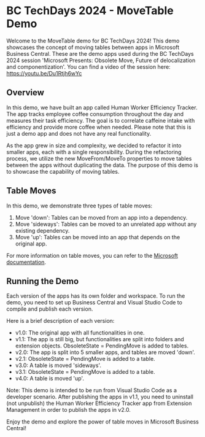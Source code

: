 # BC TechDays 2024 - MoveTable Demo

Welcome to the MoveTable demo for BC TechDays 2024! This demo showcases the concept of moving tables between apps in Microsoft Business Central.
These are the demo apps used during the BC TechDays 2024 session 'Microsoft Presents: Obsolete Move, Future of delocalization and componentization'. You can find a video of the session here: https://youtu.be/Du1Rtjh6wYc

## Overview

In this demo, we have built an app called Human Worker Efficiency Tracker. The app tracks employee coffee consumption throughout the day and measures their task efficiency. The goal is to correlate caffeine intake with efficiency and provide more coffee when needed. Please note that this is just a demo app and does not have any real functionality.

As the app grew in size and complexity, we decided to refactor it into smaller apps, each with a single responsibility. During the refactoring process, we utilize the new MoveFrom/MoveTo properties to move tables between the apps without duplicating the data. The purpose of this demo is to showcase the capability of moving tables.

## Table Moves

In this demo, we demonstrate three types of table moves:

1. Move 'down': Tables can be moved from an app into a dependency.
2. Move 'sideways': Tables can be moved to an unrelated app without any existing dependency.
3. Move 'up': Tables can be moved into an app that depends on the original app.

For more information on table moves, you can refer to the [Microsoft documentation](https://learn.microsoft.com/en-us/dynamics365/business-central/dev-itpro/developer/devenv-move-table-fields-between-extensions).

## Running the Demo

Each version of the apps has its own folder and workspace. To run the demo, you need to set up Business Central and Visual Studio Code to compile and publish each version.

Here is a brief description of each version:

- v1.0: The original app with all functionalities in one.
- v1.1: The app is still big, but functionalities are split into folders and extension objects. ObsoleteState = PendingMove is added to tables.
- v2.0: The app is split into 5 smaller apps, and tables are moved 'down'.
- v2.1: ObsoleteState = PendingMove is added to a table.
- v3.0: A table is moved 'sideways'.
- v3.1: ObsoleteState = PendingMove is added to a table.
- v4.0: A table is moved 'up'.

Note: This demo is intended to be run from Visual Studio Code as a developer scenario. After publishing the apps in v1.1, you need to uninstall (not unpublish) the Human Worker Efficiency Tracker app from Extension Management in order to publish the apps in v2.0.

Enjoy the demo and explore the power of table moves in Microsoft Business Central!